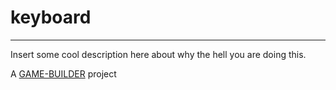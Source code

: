 # keyboard
-------------------

Insert some cool description here about why the hell you are doing this.

A [GAME-BUILDER][game-builder] project

[game-builder]: http://diegomarquez.github.io/game-builder